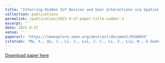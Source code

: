 ```yaml
---
title: "Inferring Hidden IoT Devices and User Interactions via Spatial-Temporal Traffic Fingerprinting."
collection: publications
permalink: /publication/2021-9-27-paper-title-number-3
excerpt: ''
date: 2021-9-27
venue: ''
paperurl: 'https://ieeexplore.ieee.org/abstract/document/9548663'
citation: 'Ma, X., Qu, J., Li, J., Lui, J. C., Li, Z., Liu, W., & Guan, X. (2021). Inferring Hidden IoT Devices and User Interactions via Spatial-Temporal Traffic Fingerprinting. IEEE/ACM Transactions on Networking.'
---
```


[Download paper here](https://ieeexplore.ieee.org/abstract/document/9548663)

